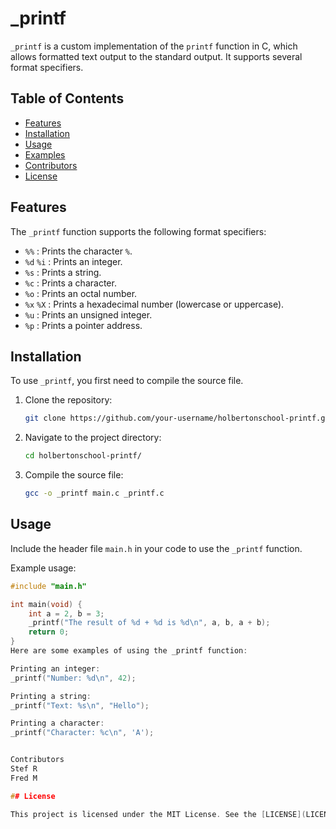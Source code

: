 # _printf

`_printf` is a custom implementation of the `printf` function in C, which allows formatted text output to the standard output.
It supports several format specifiers.

## Table of Contents
- [Features](#features)
- [Installation](#installation)
- [Usage](#usage)
- [Examples](#examples)
- [Contributors](#contributors)
- [License](#license)

## Features

The `_printf` function supports the following format specifiers:
- `%%`   : Prints the character `%`.
- `%d` `%i` : Prints an integer.
- `%s`   : Prints a string.
- `%c`   : Prints a character.
- `%o`   : Prints an octal number.
- `%x` `%X` : Prints a hexadecimal number (lowercase or uppercase).
- `%u`   : Prints an unsigned integer.
- `%p`   : Prints a pointer address.

## Installation

To use `_printf`, you first need to compile the source file.

1. Clone the repository:

    ```bash
    git clone https://github.com/your-username/holbertonschool-printf.git
    ```

2. Navigate to the project directory:

    ```bash
    cd holbertonschool-printf/
    ```

3. Compile the source file:

    ```bash
    gcc -o _printf main.c _printf.c
    ```

## Usage

Include the header file `main.h` in your code to use the `_printf` function.

Example usage:

```c
#include "main.h"

int main(void) {
    int a = 2, b = 3;
    _printf("The result of %d + %d is %d\n", a, b, a + b);
    return 0;
}
Here are some examples of using the _printf function:

Printing an integer:
_printf("Number: %d\n", 42);

Printing a string:
_printf("Text: %s\n", "Hello");

Printing a character:
_printf("Character: %c\n", 'A');


Contributors
Stef R
Fred M

## License

This project is licensed under the MIT License. See the [LICENSE](LICENSE) file for more information.
